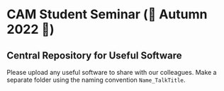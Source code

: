 # CAM Student Seminar (🌇 Autumn 2022 🌆)

## Central Repository for Useful Software

Please upload any useful software to share with our colleagues. Make a separate folder using the naming convention ``Name_TalkTitle``.